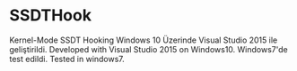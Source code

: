 # SSDTHook
Kernel-Mode SSDT Hooking
Windows 10 Üzerinde Visual Studio 2015 ile geliştirildi.
Developed with Visual Studio 2015 on Windows10.
Windows7'de test edildi.
Tested in windows7.
